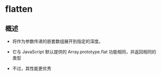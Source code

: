 # flatten

## 概述

+ 将作为参数传递的嵌套数组展开到指定的深度。

+ 它与 JavaScript 默认提供的 Array.prototype.flat 功能相同，并返回相同的类型
+ 不过，其性能更优秀
